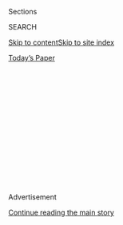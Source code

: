 <div id="app">

<div>

<div>

<div>

<div class="NYTAppHideMasthead css-1q2w90k e1suatyy0">

<div class="section css-ui9rw0 e1suatyy2">

<div class="css-eph4ug er09x8g0">

<div class="css-6n7j50">

</div>

<span class="css-1dv1kvn">Sections</span>

<div class="css-10488qs">

<span class="css-1dv1kvn">SEARCH</span>

</div>

[Skip to content](#site-content)[Skip to site
index](#site-index)

</div>

<div class="css-10698na e1huz5gh0">

</div>

</div>

<div id="masthead-bar-one" class="section hasLinks css-15hmgas e1csuq9d3">

<div class="css-uqyvli e1csuq9d0">

</div>

<div class="css-1uqjmks e1csuq9d1">

</div>

<div class="css-9e9ivx">

[](https://myaccount.nytimes3xbfgragh.onion/auth/login?response_type=cookie&client_id=vi)

</div>

<div class="css-1bvtpon e1csuq9d2">

[Today’s
Paper](https://www.nytimes3xbfgragh.onion/section/todayspaper)

</div>

</div>

</div>

</div>

<div data-aria-hidden="false">

<div id="site-content" data-role="main">

<div>

<div class="css-1aor85t" style="opacity:0.000000001;z-index:-1;visibility:hidden">

<div class="css-1hqnpie">

<div class="css-epjblv">

<span class="css-17xtcya">[DealBook](/section/business/dealbook)</span><span class="css-x15j1o">|</span><span class="css-fwqvlz">Goldman
President Named Trump Adviser, Opening Door for Younger
Executives</span>

</div>

<div class="css-k008qs">

<div class="css-1iwv8en">

<span class="css-18z7m18"></span>

<div>

</div>

</div>

<span class="css-1n6z4y">https://nyti.ms/2gzuuKm</span>

<div class="css-1705lsu">

<div class="css-4xjgmj">

<div class="css-4skfbu" data-role="toolbar" data-aria-label="Social Media Share buttons, Save button, and Comments Panel with current comment count" data-testid="share-tools">

  - 
  - 
  - 
  - 
    
    <div class="css-6n7j50">
    
    </div>

  - 

</div>

</div>

</div>

</div>

</div>

</div>

<div class="css-13pd83m">

</div>

<div id="top-wrapper" class="css-1sy8kpn">

<div id="top-slug" class="css-l9onyx">

Advertisement

</div>

[Continue reading the main
story](#after-top)

<div class="ad top-wrapper" style="text-align:center;height:100%;display:block;min-height:250px">

<div id="top" class="place-ad" data-position="top" data-size-key="top">

</div>

</div>

<div id="after-top">

</div>

</div>

<div id="sponsor-wrapper" class="css-1hyfx7x">

<div id="sponsor-slug" class="css-19vbshk">

Supported by

</div>

[Continue reading the main
story](#after-sponsor)

<div id="sponsor" class="ad sponsor-wrapper" style="text-align:center;height:100%;display:block">

</div>

<div id="after-sponsor">

</div>

</div>

<div class="css-v5btjw etb61u70">

<div class="css-h03alg etb61u71">

DealBook Business and
Policy

</div>

</div>

<div class="css-1vkm6nb ehdk2mb0">

# Goldman President Named Trump Adviser, Opening Door for Younger Executives

</div>

<div class="css-79elbk" data-testid="photoviewer-wrapper">

<div class="css-z3e15g" data-testid="photoviewer-wrapper-hidden">

</div>

<div class="css-1a48zt4 ehw59r15" data-testid="photoviewer-children">

![<span class="css-16f3y1r e13ogyst0" data-aria-hidden="true">Gary D.
Cohn last month. He has been with Goldman Sachs since 1990 and rose up
as a trader alongside the firm’s chief executive, Lloyd C.
Blankfein.</span><span class="css-cnj6d5 e1z0qqy90" itemprop="copyrightHolder"><span class="css-1ly73wi e1tej78p0">Credit...</span><span><span>Lucas
Jackson/Reuters</span></span></span>](https://static01.graylady3jvrrxbe.onion/images/2016/12/13/business/13DB-GOLDMAN/13DB-GOLDMAN-articleInline-v3.jpg?quality=75&auto=webp&disable=upscale)

</div>

</div>

<div class="css-xt80pu e12qa4dv0">

<div class="css-18e8msd">

<div class="css-vp77d3 epjyd6m0">

<div class="css-1baulvz">

By [<span class="css-1baulvz last-byline" itemprop="name">Nathaniel
Popper</span>](http://www.nytimes3xbfgragh.onion/by/nathaniel-popper)

</div>

</div>

  - Dec. 12,
    2016

  - 
    
    <div class="css-4xjgmj">
    
    <div class="css-d8bdto" data-role="toolbar" data-aria-label="Social Media Share buttons, Save button, and Comments Panel with current comment count" data-testid="share-tools">
    
      - 
      - 
      - 
      - 
        
        <div class="css-6n7j50">
        
        </div>
    
      - 
    
    </div>
    
    </div>

</div>

</div>

<div class="section meteredContent css-1r7ky0e" name="articleBody" itemprop="articleBody">

<div class="css-1fanzo5 StoryBodyCompanionColumn">

<div class="css-53u6y8">

The jockeying to be the next chief executive of Goldman Sachs is
expected to intensify after President-elect Donald J. Trump officially
asked the firm’s president, Gary D. Cohn, to become his top economic
policy adviser on Monday.

Mr. Cohn’s departure from the top ranks of the Wall Street firm removes
a crucial impediment for the next generation of Goldman leaders because
he was seen as the natural heir to the top spot. Mr. Cohn is among a
handful of senior executives who have held sway atop Goldman since
before the financial crisis, and he is among the last of them to leave,
even as Lloyd Blankfein, the chief executive and chairman, seems in no
hurry to step down.

Goldman is expected to announce a new slate of deputies to Mr. Blankfein
in coming days, including the naming of two co-presidents — a role Mr.
Cohn initially shared with Jon Winkelried until the latter’s departure
in 2009.

In the short term, the most likely candidates to become the top deputies
are [David M.
Solomon](http://www.goldmansachs.com/who-we-are/leadership/management-committee/david-m-solomon.html),
the head of Goldman’s advisory division, and [Harvey M.
Schwartz](http://www.goldmansachs.com/who-we-are/leadership/executive-officers/harvey-m-schwartz.html),
a former executive of the trading division who is now the chief
financial officer.

</div>

</div>

<div class="css-1fanzo5 StoryBodyCompanionColumn">

<div class="css-53u6y8">

For those below Mr. Solomon and Mr. Schwartz, there is less clarity
about who is most likely to ascend the ladder. But the next generation
of leaders is thought to include [Stephen M.
Scherr](http://www.goldmansachs.com/who-we-are/leadership/management-committee/stephen-m-scherr.html),
who has been overseeing Goldman’s new consumer banking operation, and
[R. Martin
Chavez](http://www.goldmansachs.com/who-we-are/leadership/management-committee/r-martin-chavez.html),
the chief technology officer.

Goldman named 84 new partners this year, more than its previous partner
class two years ago. Wall Street banks have been constrained by new
regulations cutting into big businesses, such as trading, and pinching
profit margins — reasons Goldman has been expanding into new areas like
consumer banking.

Goldman has slowly been losing many of the top names who guided the firm
before the financial crisis and in its immediate aftermath. Last month,
Michael Sherwood, a vice chairman and head of Goldman’s European
operation, announced plans to retire at the year’s end, after [30 years
at the
firm](https://www.nytimes3xbfgragh.onion/2016/11/21/business/dealbook/michael-sherwood-goldman-sachss-co-head-of-europe-to-step-down.html).
That news came shortly after Mark Schwartz, the head of Goldman’s Asia
Pacific region and a vice chairman of the firm, [announced
plans](http://www.nytimes3xbfgragh.onion/2016/10/18/business/dealbook/goldman-sachss-asia-pacific-chairman-to-retire.html?rref=collection%2Ftimestopic%2FGoldman%20Sachs%20Group&action=click&contentCollection=business&region=stream&module=stream_unit&version=latest&contentPlacement=5&pgtype=collection)
to retire at the end of the year, also capping nearly three decades
there. And the firm’s longtime chief financial officer, David Viniar,
retired in 2013.

Wall Street insiders will be watching in the coming days to see if any
younger executives are elevated as well. [Pablo
Salame](http://www.goldmansachs.com/who-we-are/leadership/management-committee/pablo-j-salame.html),
one of the heads of Goldman’s trading division, has been seen as a
rising star, as has Sarah Smith, the controller and chief accounting
officer.

The firm is moving into the future with the wind at its back, after
several years spent battling the financial crisis and the regulations
that arose from it, which generally hit Goldman harder than other banks.

</div>

</div>

<div class="css-1fanzo5 StoryBodyCompanionColumn">

<div class="css-53u6y8">

During the presidential campaign, it looked as if the pressure on
Goldman would continue. Mr. Trump blasted Hillary Clinton for her ties
to the firm and hinted in ominous tones about the company’s outsize role
in shaping the country’s policy.

But since Mr. Trump’s victory, he has looked to Goldman Sachs veterans
to stock his administration. In addition to the appointment of Mr. Cohn,
the former Goldman executive Steven Mnuchin was tapped as Treasury
secretary, and Mr. Trump’s chief strategist, Stephen K. Bannon, is a
Goldman alumnus.

Mr. Trump has also talked about rolling back the financial regulations
that have reined in Goldman’s famous trading operations in recent years
and crimped its profits.

In addition, the anticipation of big spending programs by the government
under Mr. Trump has helped to push interest rates up, which generally
helps financial firms like Goldman.

Most banks have had their stocks rise since the election, but Goldman’s
shares have experienced immense gains, rising by nearly a third since
early November.

In [a Goldman podcast released on
Monday](http://www.goldmansachs.com/our-thinking/podcasts/episodes/12-12-2016-gary-cohn.html),
Mr. Cohn said that the firm was “probably in the best position we have
been in the 26 years since I’ve been here.”

He added: “Today, for a variety of reasons, capital and regulatory
reasons, the competitive landscape has changed pretty dramatically. And
we’re as uniquely positioned as we ever have been in the competitive
landscape.”

</div>

</div>

<div class="css-1fanzo5 StoryBodyCompanionColumn">

<div class="css-53u6y8">

Mr. Trump’s transition team officially announced on Monday that Mr. Cohn
would be his assistant on economic policy and the director of his
National Economic Council, a move that had been expected since last
Friday.

“As my top economic adviser, Gary Cohn is going to put his talents as a
highly successful businessman to work for the American people,” Mr.
Trump said in a statement. “He fully understands the economy and will
use all of his vast knowledge and experience to make sure the American
people start winning again.”

Mr. Cohn has been with Goldman Sachs since 1990 and rose up as a trader
alongside Mr. Blankfein.

“Gary and I have been partners for more than 25 years, so I know better
than perhaps anyone that he has the intelligence, commitment and
experience to be successful at any endeavor he undertakes,” Mr.
Blankfein said in a statement on Monday.

In his own statement, Mr. Cohn said, “I share President-elect Trump’s
vision of making sure every American worker has a secure place in a
thriving economy, and we will be completely committed to building a
nation of strength, growth and prosperity.”

Mr. Cohn is a particularly unlikely choice for the Trump administration
because he has been a registered Democrat and has, in public
appearances, reflected the sort of internationalist view of the economy
that Mr. Trump has often criticized.

At a conference in Florida soon after the election, Mr. Cohn said the
big problem facing the country and the world was a “global growth
issue.”

“We’re trying to solve it with domestic policy,” he said. “It’s not
going to work.”

The job that Mr. Cohn is expected to accept has long been identified
with Goldman and its influence in the capital.

The role of N.E.C. director was established by President Bill Clinton
and given to Robert E. Rubin, Goldman’s co-chairman at the time. Stephen
Friedman, who served as co-chairman with Mr. Rubin, later held the
economic adviser position under President George W. Bush.

</div>

</div>

</div>

<div>

</div>

<div>

</div>

<div>

</div>

<div>

<div id="bottom-wrapper" class="css-1ede5it">

<div id="bottom-slug" class="css-l9onyx">

Advertisement

</div>

[Continue reading the main
story](#after-bottom)

<div id="bottom" class="ad bottom-wrapper" style="text-align:center;height:100%;display:block;min-height:90px">

</div>

<div id="after-bottom">

</div>

</div>

</div>

</div>

</div>

## Site Index

<div>

</div>

## Site Information Navigation

  - [© <span>2020</span> <span>The New York Times
    Company</span>](https://help.nytimes3xbfgragh.onion/hc/en-us/articles/115014792127-Copyright-notice)

<!-- end list -->

  - [NYTCo](https://www.nytco.com/)
  - [Contact
    Us](https://help.nytimes3xbfgragh.onion/hc/en-us/articles/115015385887-Contact-Us)
  - [Work with us](https://www.nytco.com/careers/)
  - [Advertise](https://nytmediakit.com/)
  - [T Brand Studio](http://www.tbrandstudio.com/)
  - [Your Ad
    Choices](https://www.nytimes3xbfgragh.onion/privacy/cookie-policy#how-do-i-manage-trackers)
  - [Privacy](https://www.nytimes3xbfgragh.onion/privacy)
  - [Terms of
    Service](https://help.nytimes3xbfgragh.onion/hc/en-us/articles/115014893428-Terms-of-service)
  - [Terms of
    Sale](https://help.nytimes3xbfgragh.onion/hc/en-us/articles/115014893968-Terms-of-sale)
  - [Site
    Map](https://spiderbites.nytimes3xbfgragh.onion)
  - [Help](https://help.nytimes3xbfgragh.onion/hc/en-us)
  - [Subscriptions](https://www.nytimes3xbfgragh.onion/subscription?campaignId=37WXW)

</div>

</div>

</div>

</div>
